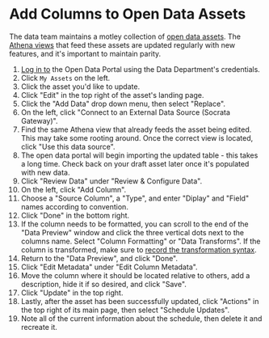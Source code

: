 # Add Columns to Open Data Assets

The data team maintains a motley collection of [open data assets](https://datacatalog.cookcountyil.gov/browse?tags=cook+county+assessor). The [Athena views](https://ccao-data.github.io/data-architecture/#!/overview/ccao_data_athena) that feed these assets are updated regularly with new features, and it's important to maintain parity.

1. [Log in to](https://datacatalog.cookcountyil.gov/login) the Open Data Portal using the Data Department's credentials.
2. Click `My Assets` on the left.
3. Click the asset you'd like to update.
4. Click "Edit" in the top right of the asset's landing page.
5. Click the "Add Data" drop down menu, then select "Replace".
6. On the left, click "Connect to an External Data Source (Socrata Gateway)".
7. Find the same Athena view that already feeds the asset being edited. This may take some rooting around. Once the correct view is located, click "Use this data source".
8. The open data portal will begin importing the updated table - this takes a long time. Check back on your draft asset later once it's populated with new data.
9. Click "Review Data" under "Review & Configure Data".
10. On the left, click "Add Column".
11. Choose a "Source Column", a "Type", and enter "Diplay" and "Field" names according to convention.
12. Click "Done" in the bottom right.
13. If the column needs to be formatted, you can scroll to the end of the "Data Preview" window and click the three vertical dots next to the columns name. Select "Column Formatting" or "Data Transforms". If the column is transformed, make sure to [record the transformation syntax](https://github.com/ccao-data/data-architecture/tree/master/socrata/column_transformations).
14. Return to the "Data Preview", and click "Done".
15. Click "Edit Metadata" under "Edit Column Metadata".
16. Move the column where it should be located relative to others, add a description, hide it if so desired, and click "Save".
17. Click "Update" in the top right.
18. Lastly, after the asset has been successfully updated, click "Actions" in the top right of its main page, then select "Schedule Updates".
19. Note all of the current information about the schedule, then delete it and recreate it.